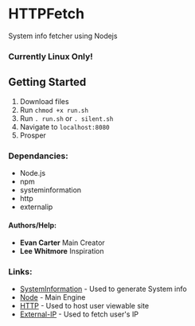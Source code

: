 # HTTPFetch
System info fetcher using Nodejs
### Currently Linux Only!
## Getting Started
  1. Download files
  2. Run ```chmod +x run.sh```
  3. Run ```. run.sh``` or ```. silent.sh``` 
  4. Navigate to ```localhost:8080```
  5. Prosper
### Dependancies:
  * Node.js
  * npm
  * systeminformation
  * http
  * externalip
#### Authors/Help:
  * **Evan Carter** Main Creator
  * **Lee Whitmore** Inspiration
### Links: 
  * [SystemInformation](https://www.npmjs.com/package/systeminformation) - Used to generate System info
  * [Node](https://nodejs.org/en/) - Main Engine
  * [HTTP](https://www.npmjs.com/package/http) - Used to host user viewable site
  * [External-IP](https://www.npmjs.com/package/external-ip) - Used to fetch user's IP
